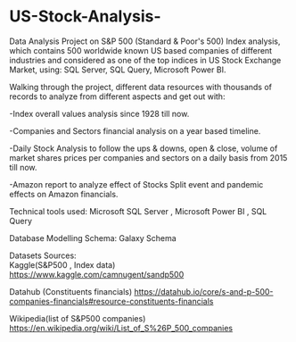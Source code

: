 # US-Stock-Analysis-

Data Analysis Project on S&amp;P 500 (Standard &amp; Poor's 500) Index analysis, which contains 500 worldwide known US based companies of different industries and considered as one of the top indices in US Stock Exchange Market, using: SQL Server, SQL Query, Microsoft Power BI.

Walking through the project, different data resources with thousands of records to analyze from different aspects and get out with:

-Index overall values analysis since 1928 till now.

-Companies and Sectors financial analysis on a year based timeline.

-Daily Stock Analysis to follow the ups & downs, open & close, volume of market shares prices per companies and sectors on a daily basis from 2015 till now.

-Amazon report to analyze effect of Stocks Split event and pandemic effects on Amazon financials.



Technical tools used: Microsoft SQL Server , Microsoft Power BI , SQL Query

Database Modelling Schema:  Galaxy Schema


Datasets Sources:  
Kaggle(S&P500 , Index data)    https://www.kaggle.com/camnugent/sandp500

Datahub (Constituents financials)   https://datahub.io/core/s-and-p-500-companies-financials#resource-constituents-financials

Wikipedia(list of S&P500 companies)    https://en.wikipedia.org/wiki/List_of_S%26P_500_companies


